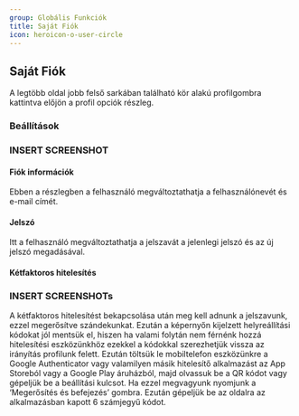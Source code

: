 ```yaml
---
group: Globális Funkciók
title: Saját Fiók
icon: heroicon-o-user-circle
---
```


## Saját Fiók
A legtöbb oldal jobb felső sarkában található kör alakú profilgombra kattintva előjön a profil opciók részleg.

### Beállítások
### INSERT SCREENSHOT
#### Fiók információk
Ebben a részlegben a felhasználó megváltoztathatja a felhasználónevét és e-mail címét.

#### Jelszó
Itt a felhasználó megváltoztathatja a jelszavát a jelenlegi jelszó és az új jelszó megadásával.

#### Kétfaktoros hitelesítés
### INSERT SCREENSHOTs
A kétfaktoros hitelesítést bekapcsolása után meg kell adnunk a jelszavunk, ezzel megerősítve szándekunkat.
Ezután a képernyőn kijelzett helyreállítási kódokat jól mentsük el, hiszen ha valami folytán nem férnénk hozzá hitelesítési eszközünkhöz ezekkel a kódokkal szerezhetjük vissza az irányítás profilunk felett.
Ezután töltsük le mobiltelefon eszközünkre a Google Authenticator vagy valamilyen másik hitelesítő alkalmazást az App Storeból vagy a Google Play áruházból, 
majd olvassuk be a QR kódot vagy gépeljük be a beállítási kulcsot.
Ha ezzel megvagyunk nyomjunk a ‘Megerősítés és befejezés’ gombra.
Ezután gépeljük be az oldalra az alkalmazásban kapott 6 számjegyű kódot.

